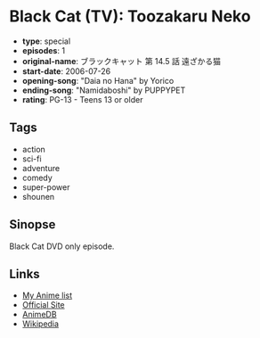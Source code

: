 # Black Cat (TV): Toozakaru Neko

-   **type**: special
-   **episodes**: 1
-   **original-name**: ブラックキャット 第 14.5 話 遠ざかる猫
-   **start-date**: 2006-07-26
-   **opening-song**: "Daia no Hana" by Yorico
-   **ending-song**: "Namidaboshi" by PUPPYPET
-   **rating**: PG-13 - Teens 13 or older

## Tags

-   action
-   sci-fi
-   adventure
-   comedy
-   super-power
-   shounen

## Sinopse

Black Cat DVD only episode.

## Links

-   [My Anime list](https://myanimelist.net/anime/2589/Black_Cat_TV__Toozakaru_Neko)
-   [Official Site](http://www.j-blackcat.com/)
-   [AnimeDB](http://anidb.info/perl-bin/animedb.pl?show=anime&aid=3321)
-   [Wikipedia](http://en.wikipedia.org/wiki/Black_Cat_%28manga%29#Anime)

